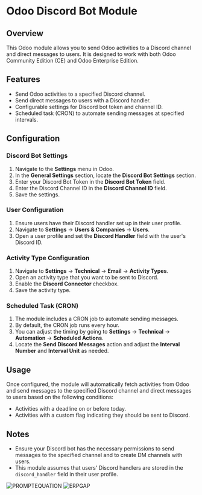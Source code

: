 # Odoo Discord Bot Module

## Overview

This Odoo module allows you to send Odoo activities to a Discord channel and direct messages to users. It is designed to work with both Odoo Community Edition (CE) and Odoo Enterprise Edition.

## Features

- Send Odoo activities to a specified Discord channel.
- Send direct messages to users with a Discord handler.
- Configurable settings for Discord bot token and channel ID.
- Scheduled task (CRON) to automate sending messages at specified intervals.

## Configuration

### Discord Bot Settings

1. Navigate to the **Settings** menu in Odoo.
2. In the **General Settings** section, locate the **Discord Bot Settings** section.
3. Enter your Discord Bot Token in the **Discord Bot Token** field.
4. Enter the Discord Channel ID in the **Discord Channel ID** field.
5. Save the settings.

### User Configuration

1. Ensure users have their Discord handler set up in their user profile.
2. Navigate to **Settings** -> **Users & Companies** -> **Users**.
3. Open a user profile and set the **Discord Handler** field with the user's Discord ID.

### Activity Type Configuration

1. Navigate to **Settings** -> **Technical** -> **Email** -> **Activity Types**.
2. Open an activity type that you want to be sent to Discord.
3. Enable the **Discord Connector** checkbox.
4. Save the activity type.

### Scheduled Task (CRON)

1. The module includes a CRON job to automate sending messages.
2. By default, the CRON job runs every hour.
3. You can adjust the timing by going to **Settings** -> **Technical** -> **Automation** -> **Scheduled Actions**.
4. Locate the **Send Discord Messages** action and adjust the **Interval Number** and **Interval Unit** as needed.

## Usage

Once configured, the module will automatically fetch activities from Odoo and send messages to the specified Discord channel and direct messages to users based on the following conditions:

- Activities with a deadline on or before today.
- Activities with a custom flag indicating they should be sent to Discord.

## Notes

- Ensure your Discord bot has the necessary permissions to send messages to the specified channel and to create DM channels with users.
- This module assumes that users' Discord handlers are stored in the `discord_handler` field in their user profile.

![PROMPTEQUATION](mail_activity_discord/data/promptequation_logo.png)
![ERPGAP](mail_activity_discord/data/erpgap_logo.png)